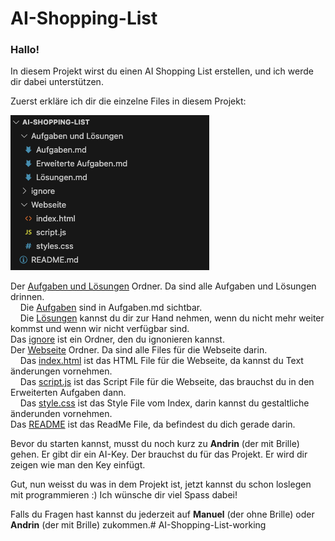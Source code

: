 # AI-Shopping-List

### Hallo!

In diesem Projekt wirst du einen AI Shopping List erstellen, und ich werde dir dabei unterstützen. <br>

Zuerst erkläre ich dir die einzelne Files in diesem Projekt:

![Project files](/ignore/Project_Files.png)

Der [Aufgaben und Lösungen](/Aufgaben%20und%20Lösungen/) Ordner. Da sind alle Aufgaben und Lösungen drinnen. <br>
&nbsp;&nbsp;&nbsp; Die [Aufgaben](/Aufgaben%20und%20Lösungen/Aufgaben.md) sind in Aufgaben.md sichtbar. <br>
&nbsp;&nbsp;&nbsp; Die [Lösungen](/Aufgaben%20und%20Lösungen/Tutorial%20(Lösungen).md) kannst du dir zur Hand nehmen, wenn du nicht mehr weiter kommst und wenn wir nicht verfügbar sind. <br>
Das [ignore](/) ist ein Ordner, den du ignonieren kannst. <br>
Der [Webseite](/Webseite/) Ordner. Da sind alle Files für die Webseite darin. <br>
&nbsp;&nbsp;&nbsp; Das [index.html](/Webseite/index.html) ist das HTML File für die Webseite, da kannst du Text änderungen vornehmen. <br>
&nbsp;&nbsp;&nbsp; Das [script.js](/Webseite/script.js) ist das Script File für die Webseite, das brauchst du in den Erweiterten Aufgaben dann. <br>
&nbsp;&nbsp;&nbsp; Das [style.css](/Webseite/styles.css) ist das Style File vom Index, darin kannst du gestaltliche änderunden vornehmen. <br>
Das [README](/README.md) ist das ReadMe File, da befindest du dich gerade darin. <br>

Bevor du starten kannst, musst du noch kurz zu **Andrin** (der mit Brille) gehen. Er gibt dir ein AI-Key. Der brauchst du für das Projekt. Er wird dir zeigen wie man den Key einfügt.

Gut, nun weisst du was in dem Projekt ist, jetzt kannst du schon loslegen mit programmieren :) Ich wünsche dir viel Spass dabei!

Falls du Fragen hast kannst du jederzeit auf **Manuel** (der ohne Brille) oder **Andrin** (der mit Brille) zukommen.# AI-Shopping-List-working
